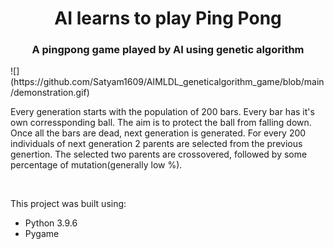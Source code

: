 <h1 align='center'> AI learns to play Ping Pong </h1>
<h3 align='center'> A pingpong game played by AI using genetic algorithm</h3>
![](https://github.com/Satyam1609/AIMLDL_geneticalgorithm_game/blob/main/demonstration.gif)

Every generation starts with the population of 200 bars. Every bar has it's own corressponding ball. The aim is to protect the ball from falling down. Once all the bars are dead, next generation is generated. For every 200 individuals of next generation 2 parents are selected from the previous genertion. The selected two parents are crossovered, followed by some percentage of mutation(generally low %).
<br>

<br>

This project was built using:
- Python 3.9.6
- Pygame


